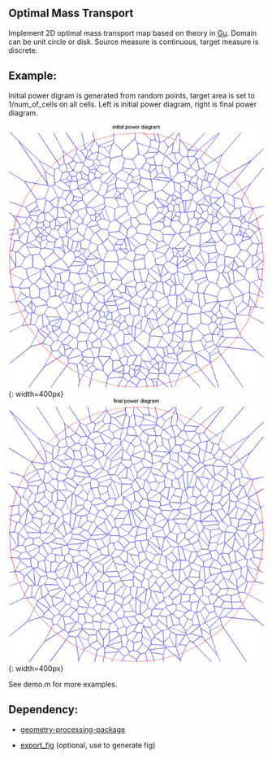 Optimal Mass Transport
---------------------------
Implement 2D optimal mass transport map based on theory in [Gu]. Domain can be unit circle or disk. Source measure is continuous, target measure is discrete. 

## Example:
Initial power digram is generated from random points, target area is set to 1/num_of_cells on all cells. Left is initial power diagram, right is final power diagram.

![alt text][initial.pd]{: width=400px}
![alt text][final.pd]{: width=400px}

See demo.m for more examples.

## Dependency:
* [geometry-processing-package][GPP]
* [export_fig][export_fig] (optional, use to generate fig)

   [Gu]: <http://arxiv.org/pdf/1302.5472v1>
   [GPP]: <https://bitbucket.org/group-gu/geometry-processing-package.git> 
   [export_fig]: <https://github.com/altmany/export_fig.git>
   [initial.pd]: result/initial_pd.png "initial power diagram"
   [final.pd]: result/final_pd.png "final power diagram"